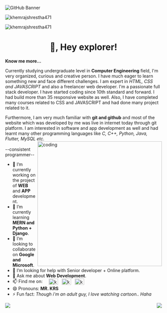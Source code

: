 ![GitHub Banner](https://github.com/khemrajshrestha471/khemrajshrestha471/assets/86350457/f96ae731-4eba-444a-958b-25077cd8f25f)
<p align="left"> <img src="https://komarev.com/ghpvc/?username=khemrajshrestha471&label=Profile%20views&color=0e75b6&style=flat" alt="khemrajshrestha471" /> </p>
<p align="left"> <img src="https://github-profile-trophy.vercel.app/?username=khemrajshrestha471&layout=compact" alt="khemrajshrestha471" /> </p>

<h1 align="center">👋, Hey explorer!</h1>

**Know me more...**

Currently studying undergraduate level in **Computer Engineering** field, I'm very organized, curious and creative person. I have much eager to learn something new and face different challenges. I am expert in _HTML, CSS and JAVASCRIPT_ and also a freelancer web developer. I'm a passionate full stack developer. I have started coding since 10th standard and forward. I had build more than 35 responsive website as well. Also, I have completed many courses related to CSS and JAVASCRIPT and had done many project related to it.

 Furthermore, I am very much familiar with **git and github** and most of the website which was developed by me was live in internet today through git platform. I am interested in software and app development as well and had learnt many other programming languages like _C, C++, Python, Java, Flutter, MySQL etc._ 
<img align="right" alt="coding" width="400" src="https://cdn.dribbble.com/users/1162077/screenshots/3848914/programmer.gif"> <br> <br>
--consistent programmer-- <br>

- 🔭 I’m currently working on the project of **WEB** and **APP** development. <br>
- 🌱 I’m currently learning **MERN and Python + Django**. <br>
- 👯 I’m looking to collaborate on **Google and Microsoft**. <br>
- 🤔 I’m looking for help with Senior developer + Online platform. <br>
- 💬 Ask me about **Web Development**. <br>
- 📫 Find me on: &nbsp; &nbsp; <a href="https://fb.com/khemrajshrestha471" target="_blank"><img align="center" src="https://raw.githubusercontent.com/rahuldkjain/github-profile-readme-generator/master/src/images/icons/Social/facebook.svg" alt="khemrajshrestha471" height="20" width="30" /></a> &nbsp; <a href="https://linkedin.com/in/khemrajshrestha471" target="_blank"><img align="center" src="https://raw.githubusercontent.com/rahuldkjain/github-profile-readme-generator/master/src/images/icons/Social/linked-in-alt.svg" alt="khemrajshrestha471" height="20" width="30" /></a> &nbsp; <a href="https://www.leetcode.com/khemrajshrestha471" target="_blank"><img align="center" src="https://raw.githubusercontent.com/rahuldkjain/github-profile-readme-generator/master/src/images/icons/Social/leet-code.svg" alt="khemrajshrestha471" height="20" width="30" /></a>    <br>          
- 😄 Pronouns: **MR. KRS** <br>
- ⚡ Fun fact: _Though i'm an adult guy, I love watching cartoon.. Haha_ <br>


<img align="left" src="https://github-readme-stats.vercel.app/api/top-langs/?username=khemrajshrestha471&layout=compact&theme=radical" />

<img align="right" src="https://github-readme-stats.vercel.app/api?username=khemrajshrestha471&theme=radical" />


